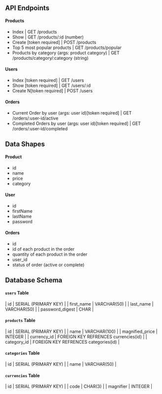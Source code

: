 ## API Endpoints
#### Products
- Index                                                       | GET  /products
- Show                                                        | GET  /products/:id (number)
- Create [token required]                                     | POST /products
- Top 5 most popular products                                 | GET  /products/popular
- Products by category (args: product category)               | GET  /products/category/:category (string)

#### Users
- Index [token required]                                      | GET  /users
- Show [token required]                                       | GET  /users/:id
- Create N[token required]                                    | POST /users

#### Orders
- Current Order by user (args: user id)[token required]       | GET  /orders/:user-id/active
- Completed Orders by user (args: user id)[token required]    | GET  /orders/:user-id/completed

## Data Shapes
#### Product
-  id
- name
- price
- category

#### User
- id
- firstName
- lastName
- password

#### Orders
- id
- id of each product in the order
- quantity of each product in the order
- user_id
- status of order (active or complete)

## Database Schema
#### `users` Table
| id              | SERIAL (PRIMARY KEY) |
| first_name      | VARCHAR(50)          |
| last_name       | VARCHAR(50)          |
| password_digest | CHAR                 |

#### `products` Table
| id              | SERIAL (PRIMARY KEY) |
| name            | VARCHAR(100)         |
| magnified_price | INTEGER              |
| currency_id     | FOREIGN KEY REFRENCES currencies(id) |
| category_id     | FOREIGN KEY REFRENCES categories(id) |

#### `categories` Table
| id              | SERIAL (PRIMARY KEY) |
| name            | VARCHAR(50)          |

#### `currencies` Table
| id              | SERIAL (PRIMARY KEY) |
| code            | CHAR(3)              |
| magnifier       | INTEGER              |